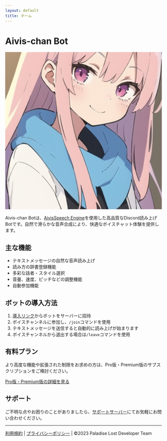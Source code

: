 ```yaml
---
layout: default
title: ホーム
---
```


# Aivis-chan Bot

![Aivis-chan Bot](./assets/images/aivis-logo.png)

Aivis-chan Botは、[AivisSpeech Engine](https://github.com/Aivis-Project/AivisSpeech-Engine)を使用した高品質なDiscord読み上げBotです。自然で滑らかな音声合成により、快適なボイスチャット体験を提供します。

## 主な機能

- テキストメッセージの自然な音声読み上げ
- 読み方の辞書登録機能
- 多彩な話者・スタイル選択
- 音量、速度、ピッチなどの調整機能
- 自動参加機能

## ボットの導入方法

1. [導入リンク](https://discord.com/oauth2/authorize?client_id=1333819940645638154)からボットをサーバーに招待
2. ボイスチャンネルに参加し、`/join`コマンドを使用
3. テキストメッセージを送信すると自動的に読み上げが始まります
4. ボイスチャンネルから退出する場合は`/leave`コマンドを使用

## 有料プラン

より高度な機能や拡張された制限をお求めの方は、Pro版・Premium版のサブスクリプションをご検討ください。

[Pro版・Premium版の詳細を見る](./subscription)

## サポート

ご不明な点やお困りのことがありましたら、[サポートサーバー](https://discord.gg/MPx2ny8HXT)にてお気軽にお問い合わせください。

---

[利用規約](./Term-of-Service) | [プライバシーポリシー](./Privacy-Policy) | ©2023 Paladise Lost Developer Team
